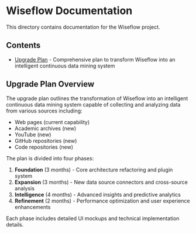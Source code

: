 # Wiseflow Documentation

This directory contains documentation for the Wiseflow project.

## Contents

- [Upgrade Plan](upgrade_plan.md) - Comprehensive plan to transform Wiseflow into an intelligent continuous data mining system

## Upgrade Plan Overview

The upgrade plan outlines the transformation of Wiseflow into an intelligent continuous data mining system capable of collecting and analyzing data from various sources including:

- Web pages (current capability)
- Academic archives (new)
- YouTube (new)
- GitHub repositories (new)
- Code repositories (new)

The plan is divided into four phases:

1. **Foundation** (3 months) - Core architecture refactoring and plugin system
2. **Expansion** (3 months) - New data source connectors and cross-source analysis
3. **Intelligence** (4 months) - Advanced insights and predictive analytics
4. **Refinement** (2 months) - Performance optimization and user experience enhancements

Each phase includes detailed UI mockups and technical implementation details.
